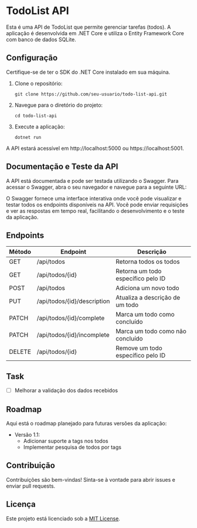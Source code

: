 # TodoList API

Esta é uma API de TodoList que permite gerenciar tarefas (todos). A aplicação é desenvolvida em .NET Core e utiliza o Entity Framework Core com banco de dados SQLite.

## Configuração

Certifique-se de ter o SDK do .NET Core instalado em sua máquina.

1. Clone o repositório:
    ```
    git clone https://github.com/seu-usuario/todo-list-api.git
    ```

2. Navegue para o diretório do projeto:
    ```
    cd todo-list-api
    ```

3. Execute a aplicação:
    ```
    dotnet run
    ```

A API estará acessível em http://localhost:5000 ou https://localhost:5001.

## Documentação e Teste da API

A API está documentada e pode ser testada utilizando o Swagger. Para acessar o Swagger, abra o seu navegador e navegue para a seguinte URL:

O Swagger fornece uma interface interativa onde você pode visualizar e testar todos os endpoints disponíveis na API. Você pode enviar requisições e ver as respostas em tempo real, facilitando o desenvolvimento e o teste da aplicação.

## Endpoints

| Método | Endpoint                  | Descrição                              |
|--------|---------------------------|----------------------------------------|
| GET    | /api/todos                | Retorna todos os todos                  |
| GET    | /api/todos/{id}           | Retorna um todo específico pelo ID      |
| POST   | /api/todos                | Adiciona um novo todo                   |
| PUT    | /api/todos/{id}/description | Atualiza a descrição de um todo         |
| PATCH  | /api/todos/{id}/complete  | Marca um todo como concluído            |
| PATCH  | /api/todos/{id}/incomplete | Marca um todo como não concluído        |
| DELETE | /api/todos/{id}           | Remove um todo específico pelo ID       |

## Task

- [ ] Melhorar a validação dos dados recebidos

## Roadmap

Aqui está o roadmap planejado para futuras versões da aplicação:

- Versão 1.1:
    - Adicionar suporte a tags nos todos
    - Implementar pesquisa de todos por tags

## Contribuição

Contribuições são bem-vindas! Sinta-se à vontade para abrir issues e enviar pull requests.

## Licença

Este projeto está licenciado sob a [MIT License](LICENSE).
